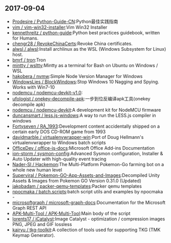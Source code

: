 ## 2017-09-04

* [Prodesire / Python-Guide-CN](https://github.com/Prodesire/Python-Guide-CN):Python最佳实践指南
* [vim / vim-win32-installer](https://github.com/vim/vim-win32-installer):Vim Win32 Installer
* [kennethreitz / python-guide](https://github.com/kennethreitz/python-guide):Python best practices guidebook, written for Humans.
* [chengr28 / RevokeChinaCerts](https://github.com/chengr28/RevokeChinaCerts):Revoke China certificates.
* [alwsl / alwsl](https://github.com/alwsl/alwsl):Install archlinux as the WSL (Windows Subsystem for Linux) host.
* [bmrf / tron](https://github.com/bmrf/tron):Tron
* [mintty / wsltty](https://github.com/mintty/wsltty):Mintty as a terminal for Bash on Ubuntu on Windows / WSL
* [hakobera / nvmw](https://github.com/hakobera/nvmw):Simple Node Version Manager for Windows
* [WindowsLies / BlockWindows](https://github.com/WindowsLies/BlockWindows):Stop Windows 10 Nagging and Spying. Works with Win7-10
* [nodemcu / nodemcu-devkit-v1.0](https://github.com/nodemcu/nodemcu-devkit-v1.0):
* [ufologist / onekey-decompile-apk](https://github.com/ufologist/onekey-decompile-apk):一步到位反编译apk工具(onekey decompile apk)
* [nodemcu / nodemcu-devkit](https://github.com/nodemcu/nodemcu-devkit):A development kit for NodeMCU firmware
* [duncansmart / less.js-windows](https://github.com/duncansmart/less.js-windows):A way to run the LESS.js compiler in windows
* [Fortyseven / RA_1993](https://github.com/Fortyseven/RA_1993):Development content accidentally shipped on a certain early DOS CD-ROM game from 1993
* [davidmarble / virtualenvwrapper-win](https://github.com/davidmarble/virtualenvwrapper-win):Port of Doug Hellmann's virtualenvwrapper to Windows batch scripts
* [OfficeDev / office-js-docs](https://github.com/OfficeDev/office-js-docs):Microsoft Office Add-ins Documentation
* [ion-storm / sysmon-config](https://github.com/ion-storm/sysmon-config):Advanced Sysmon configuration, Installer & Auto Updater with high-quality event tracing
* [Nader-Sl / Hackemon](https://github.com/Nader-Sl/Hackemon):The Multi-Platform Pokemon-Go farming bot on a whole new human level
* [Superviral / Pokemon-GO-App-Assets-and-Images](https://github.com/Superviral/Pokemon-GO-App-Assets-and-Images):Decompiled Unity Assets & Images from Pokemon GO Version 0.31.0 (Updated)
* [jakobadam / packer-qemu-templates](https://github.com/jakobadam/packer-qemu-templates):Packer qemu templates
* [npocmaka / batch.scripts](https://github.com/npocmaka/batch.scripts):batch script utils and examples by npocmaka -
* [microsoftgraph / microsoft-graph-docs](https://github.com/microsoftgraph/microsoft-graph-docs):Documentation for the Microsoft Graph REST API
* [APK-Multi-Tool / APK-Multi-Tool](https://github.com/APK-Multi-Tool/APK-Multi-Tool):Main body of the script
* [lorents17 / iCatalyst](https://github.com/lorents17/iCatalyst):Image Catalyst - optimization / compression images PNG, JPEG and GIF lossless
* [kairyu / tkg-toolkit](https://github.com/kairyu/tkg-toolkit):A collection of tools used for supporting TKG (TMK Keymap Generator).
